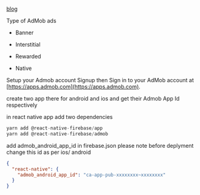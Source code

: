 [blog](https://medium.com/geekculture/google-admob-for-react-native-via-firebase-11a2a6fa555a)

Type of AdMob ads

- Banner

- Interstitial

- Rewarded

- Native

Setup your Admob account
Signup then Sign in to your AdMob account at [https://apps.admob.com](https://apps.admob.com).

create two app there for android and ios and get their Admob App Id respectively

in react native app add two dependencies

```js
yarn add @react-native-firebase/app
yarn add @react-native-firebase/admob
```

add admob_android_app_id in firebase.json
please note before deplyment change this id as per ios/ android

```json
{
  "react-native": {
    "admob_android_app_id": "ca-app-pub-xxxxxxxx~xxxxxxxx"
  }
}
```
